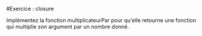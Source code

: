 #Exercice : closure

Implémentez la fonction multiplicateurPar pour qu'elle retourne une fonction qui multiplie son argument par un nombre donné.